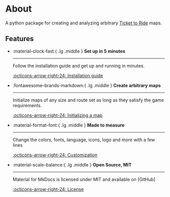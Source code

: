 # About

A python package for creating and analyzing arbitrary [Ticket to Ride](https://www.daysofwonder.com/ticket-to-ride/) maps.

## Features

<div class="grid cards" markdown>

-   :material-clock-fast:{ .lg .middle } __Set up in 5 minutes__

    ---

    Follow the installation guide and get up and running in minutes.

    [:octicons-arrow-right-24: Installation guide](installation.md)

-   :fontawesome-brands-markdown:{ .lg .middle } __Create arbitrary maps__

    ---

    Initialize maps of any size and route set as long as they satisfy the game requirements.

    [:octicons-arrow-right-24: Initializing a map](#)

-   :material-format-font:{ .lg .middle } __Made to measure__

    ---

    Change the colors, fonts, language, icons, logo and more with a few lines

    [:octicons-arrow-right-24: Customization](#)

-   :material-scale-balance:{ .lg .middle } __Open Source, MIT__

    ---

    Material for MkDocs is licensed under MIT and available on [GitHub]

    [:octicons-arrow-right-24: License](#)

</div>